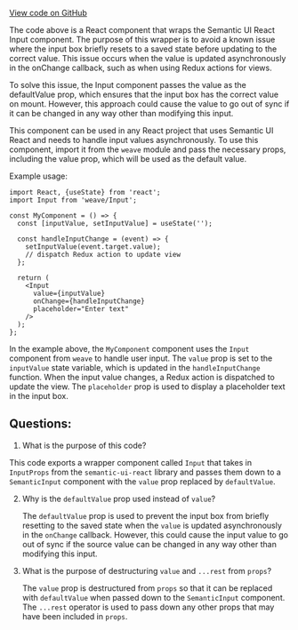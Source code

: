 [View code on GitHub](https://github.com/wandb/weave/weave-js/src/common/components/Input.tsx)

The code above is a React component that wraps the Semantic UI React Input component. The purpose of this wrapper is to avoid a known issue where the input box briefly resets to a saved state before updating to the correct value. This issue occurs when the value is updated asynchronously in the onChange callback, such as when using Redux actions for views.

To solve this issue, the Input component passes the value as the defaultValue prop, which ensures that the input box has the correct value on mount. However, this approach could cause the value to go out of sync if it can be changed in any way other than modifying this input.

This component can be used in any React project that uses Semantic UI React and needs to handle input values asynchronously. To use this component, import it from the `weave` module and pass the necessary props, including the value prop, which will be used as the default value.

Example usage:

```
import React, {useState} from 'react';
import Input from 'weave/Input';

const MyComponent = () => {
  const [inputValue, setInputValue] = useState('');

  const handleInputChange = (event) => {
    setInputValue(event.target.value);
    // dispatch Redux action to update view
  };

  return (
    <Input
      value={inputValue}
      onChange={handleInputChange}
      placeholder="Enter text"
    />
  );
};
```

In the example above, the `MyComponent` component uses the `Input` component from `weave` to handle user input. The `value` prop is set to the `inputValue` state variable, which is updated in the `handleInputChange` function. When the input value changes, a Redux action is dispatched to update the view. The `placeholder` prop is used to display a placeholder text in the input box.
## Questions: 
 1. What is the purpose of this code?
   
   This code exports a wrapper component called `Input` that takes in `InputProps` from the `semantic-ui-react` library and passes them down to a `SemanticInput` component with the `value` prop replaced by `defaultValue`.

2. Why is the `defaultValue` prop used instead of `value`?
   
   The `defaultValue` prop is used to prevent the input box from briefly resetting to the saved state when the `value` is updated asynchronously in the `onChange` callback. However, this could cause the input value to go out of sync if the source value can be changed in any way other than modifying this input.

3. What is the purpose of destructuring `value` and `...rest` from `props`?
   
   The `value` prop is destructured from `props` so that it can be replaced with `defaultValue` when passed down to the `SemanticInput` component. The `...rest` operator is used to pass down any other props that may have been included in `props`.